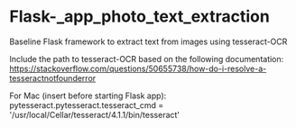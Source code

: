 # Flask-_app_photo_text_extraction
Baseline Flask framework to extract text from images using tesseract-OCR

Include the path to tesseract-OCR based on the following documentation:
https://stackoverflow.com/questions/50655738/how-do-i-resolve-a-tesseractnotfounderror

For Mac (insert before starting Flask app):
pytesseract.pytesseract.tesseract_cmd = '/usr/local/Cellar/tesseract/4.1.1/bin/tesseract' 
